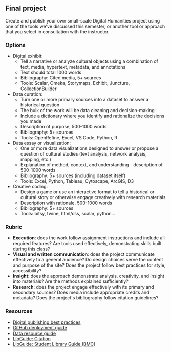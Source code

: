 ## Final project

Create and publish your own small-scale Digital Humanities project using one of the tools we've discussed this semester, or another tool or approach that you select in consultation with the instructor.

### Options

- Digital exhibit: 
	- Tell a narrative or analyze cultural objects using a combination of text, media, hypertext, metadata, and annotations
	- Text should total 1000 words
	- Bibliography: Cited media, 5+ sources
	- Tools: Scalar, Omeka, Storymaps, Exhibit, Juncture, CollectionBuilder
- Data curation: 
	- Turn one or more primary sources into a dataset to answer a historical question
	- The bulk of the work will be data cleaning and decision-making
	- Include a dictionary where you identify and rationalize the decisions you made
	- Description of purpose, 500-1000 words
	- Bibliography: 5+ sources
	- Tools: OpenRefine, Excel, VS Code, Python, R
- Data essay or visualization:
	- One or more data visualizations designed to answer or propose a question of cultural studies (text analysis, network analysis, mapping, etc.)
	- Explanation of method, context, and understanding - description of 500-1000 words
	- Bibliography: 5+ sources (including dataset itself) 
	- Tools: Excel, Python, Tableau, Cytoscape, ArcGIS, D3
- Creative coding: 
	- Design a game or use an interactive format to tell a historical or cultural story or otherwise engage creatively with research materials
	- Description with rationale, 500-1000 words
	- Bibliography: 5+ sources
	- Tools: bitsy, twine, html/css, scalar, python...

### Rubric

- **Execution**: does the work follow assignment instructions and include all required features? Are tools used effectively, demonstrating skills built during this class?
- **Visual and written communication**: does the project communicate effectively to a general audience? Do design choices serve the content and purpose of the site? Does the project follow best practices for style, accessibility?
- **Insight**: does the approach demonstrate analysis, creativity, and insight into materials? Are the methods explained sufficiently?
- **Research**: does the project engage effectively with its primary and secondary sources? Does media include appropriate credits and metadata? Does the project's bibliography follow citation guidelines?

### Resources

- [Digital publishing best practices](../resources/digital-publishing)
- [GitHub deployment guide](../resources/deployment)
- [Data resource guide](../resources/data)
- [LibGuide: Citation](https://guides.tricolib.brynmawr.edu/citation)
- [LibGuide: Student Library Guide (BMC)](https://guides.tricolib.brynmawr.edu/c.php?g=1251096&p=9160207)